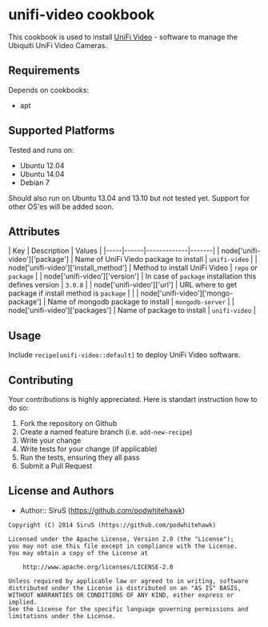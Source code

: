 # unifi-video cookbook

This cookbook is used to install [UniFi Video](http://www.ubnt.com/unifi-video/unifi-nvr/) - software to manage the Ubiquiti UniFi Video Cameras.

## Requirements
Depends on cookbooks:

- apt

## Supported Platforms
Tested and runs on:

- Ubuntu 12.04
- Ubuntu 14.04
- Debian 7

Should also run on Ubuntu 13.04 and 13.10 but not tested yet.
Support for other OS'es will be added soon.

## Attributes
| Key | Description | Values |
|-----|------|-------------|-------|
| node['unifi-video']['package'] | Name of UniFi Viedo package to install | `unifi-video` |
| node['unifi-video']['install_method'] | Method to install UniFi Video | `repo` or `package` |
| node['unifi-video']['version'] | In case of `package` installation this defines version | `3.0.8` |
| node['unifi-video']['url'] | URL where to get package if install method is `package` |  |
| node['unifi-video']['mongo-package'] | Name of mongodb package to install | `mongodb-server` |
| node['unifi-video']['packages'] | Name of package to install | `unifi-video` |

## Usage
Include `recipe[unifi-video::default]` to deploy UniFi Video software.

## Contributing
Your contributions is highly appreciated.
Here is standart instruction how to do so:

1. Fork the repository on Github
2. Create a named feature branch (i.e. `add-new-recipe`)
3. Write your change
4. Write tests for your change (if applicable)
5. Run the tests, ensuring they all pass
6. Submit a Pull Request

## License and Authors
- Author:: SiruS (https://github.com/podwhitehawk)
```text
Copyright (C) 2014 SiruS (https://github.com/podwhitehawk)

Licensed under the Apache License, Version 2.0 (the "License");
you may not use this file except in compliance with the License.
You may obtain a copy of the License at

    http://www.apache.org/licenses/LICENSE-2.0

Unless required by applicable law or agreed to in writing, software
distributed under the License is distributed on an "AS IS" BASIS,
WITHOUT WARRANTIES OR CONDITIONS OF ANY KIND, either express or implied.
See the License for the specific language governing permissions and
limitations under the License.
```
